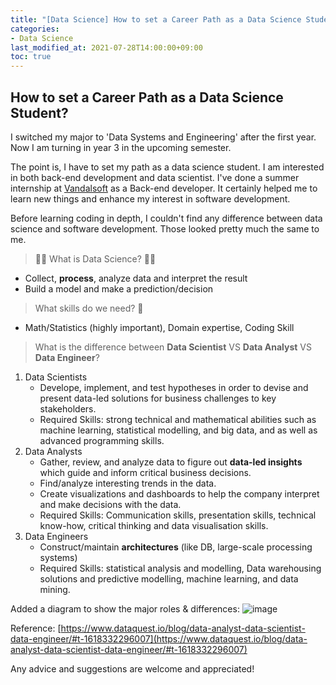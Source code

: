 ```yaml
---
title: "[Data Science] How to set a Career Path as a Data Science Student?"
categories:
- Data Science
last_modified_at: 2021-07-28T14:00:00+09:00
toc: true
---
```

## How to set a Career Path as a Data Science Student?

I switched my major to 'Data Systems and Engineering' after the first year. Now I am turning in year 3 in the upcoming semester. 

The point is, I have to set my path as a data science student. I am interested in both back-end development and data scientist. I've done a summer internship at [Vandalsoft](http://vandalsoft.com/) as a Back-end developer. It certainly helped me to learn new things and enhance my interest in software development.

Before learning coding in depth, I couldn't find any difference between data science and software development. Those looked pretty much the same to me. 

> 👩‍💻 What is Data Science? 👨‍💻

- Collect, **process**, analyze data and interpret the result
- Build a model and make a prediction/decision


> What skills do we need? 🧐
- Math/Statistics (highly important), Domain expertise,  Coding Skill
> 
> What is the difference between 
> **Data Scientist** VS **Data Analyst** VS **Data Engineer**?

1. Data Scientists
	- Develope, implement, and test hypotheses in order to devise and present data-led solutions for business challenges to key stakeholders.
	- Required Skills: strong technical and mathematical abilities such as machine learning, statistical modelling, and big data, and as well as advanced programming skills.
2. Data Analysts
	-   Gather, review, and analyze data to figure out **data-led insights** which guide and inform critical business decisions.
	-   Find/analyze interesting trends in the data.
	-   Create visualizations and dashboards to help the company interpret and make decisions with the data.
	- Required Skills: Communication skills, presentation skills, technical know-how, critical thinking and data visualisation skills.
3. Data Engineers
	- Construct/maintain **architectures** (like DB, large-scale processing systems)
	- Required Skills: statistical analysis and modelling, Data warehousing solutions and predictive modelling, machine learning, and data mining.

Added a diagram to show the major roles & differences: 
![image](https://user-images.githubusercontent.com/54275926/128871245-9b518482-30eb-42d1-9661-26b7e5de689d.png)


Reference:
[https://www.dataquest.io/blog/data-analyst-data-scientist-data-engineer/#t-1618332296007](https://www.dataquest.io/blog/data-analyst-data-scientist-data-engineer/#t-1618332296007)

Any advice and suggestions are welcome and appreciated!
	

